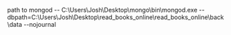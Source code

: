 path to mongod --
    C:\Users\Josh\Desktop\mongo\bin\mongod.exe --dbpath=C:\Users\Josh\Desktop\read_books_online\read_books_online\back\data --nojournal


